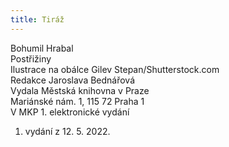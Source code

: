 ```yaml
---
title: Tiráž
---
```


Bohumil Hrabal    
Postřižiny  
Ilustrace na obálce Gilev Stepan/Shutterstock.com  
Redakce Jaroslava Bednářová  
Vydala Městská knihovna v Praze  
Mariánské nám. 1, 115 72 Praha 1  
V MKP 1. elektronické vydání  
1. vydání z 12. 5. 2022.